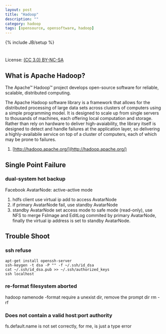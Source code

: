 ```yaml
---
layout: post
title: "Hadoop"
description: ""
category: hadoop
tags: [opensource, opensoftware, hadoop]
---
```

{% include JB/setup %}
#
License: [(CC 3.0) BY-NC-SA](http://creativecommons.org/licenses/by-nc-sa/3.0/)

## What is Apache Hadoop?
The Apache™ Hadoop™ project develops open-source software for
reliable, scalable, distributed computing.

The Apache Hadoop software library is a framework that allows for the
distributed processing of large data sets across clusters of computers
using a simple programming model. It is designed to scale up from
single servers to thousands of machines, each offering local
computation and storage. Rather than rely on hardware to deliver
high-avaiability, the library itself is designed to detect and handle
failures at the application layer, so delivering a highly-availabile
service on top of a cluster of computers, each of which may be prone
to failures.

1. [http://hadoop.apache.org/](http://hadoop.apache.org/)

## Single Point Failure
### dual-system hot backup
Facebook AvatarNode: active-active mode

1. hdfs client use virtual ip add to access AvatarNode
2. if primary AvatarNode fail, use standby AvatarNode
3. standby AvatarNode set access mode to safe mode (read-only), use
   NFS to merge FsImage and EditLog commited by primary AvatarNode,
   finally the virtual ip address is set to standby AvatarNode.

## Trouble Shoot
### ssh refuse

    apt-get install openssh-server
    ssh-keygen -t dsa -P "" -f ~/.ssh/id_dsa
    cat ~/.ssh/id_dsa.pub >> ~/.ssh/authorized_keys
    ssh localhost

### re-format filesystem aborted
hadoop namenode -format require a unexist dir, remove the prompt dir
rm -rf

### Does not contain a valid host:port authority
fs.default.name is not set correctly, for me, is just a type error
